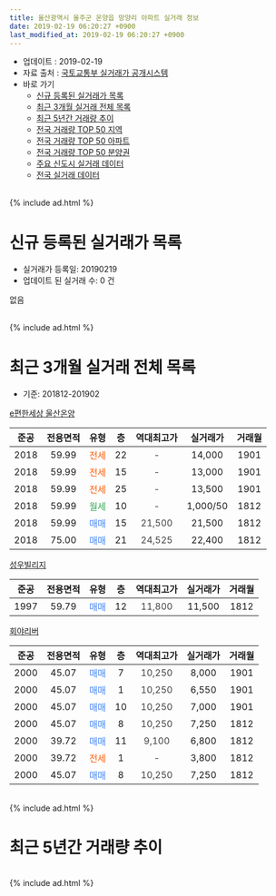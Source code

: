 ```yaml
---
title: 울산광역시 울주군 온양읍 망양리 아파트 실거래 정보
date: 2019-02-19 06:20:27 +0900
last_modified_at: 2019-02-19 06:20:27 +0900
---
```


* 업데이트 : 2019-02-19
* 자료 출처 : [국토교통부 실거래가 공개시스템](http://rt.molit.go.kr)
* 바로 가기
    * [신규 등록된 실거래가 목록](#신규-등록된-실거래가-목록)
    * [최근 3개월 실거래 전체 목록](#최근-3개월-실거래-전체-목록)
    * [최근 5년간 거래량 추이](#최근-5년간-거래량-추이)
    * [전국 거래량 TOP 50 지역](https://ayogom.github.io/apt-trade-info/최근-3개월-전국에서-가장-거래가-많이-발생한-지역)
    * [전국 거래량 TOP 50 아파트](https://ayogom.github.io/apt-trade-info/최근-3개월-전국에서-가장-거래가-많이-발생한-아파트)
    * [전국 거래량 TOP 50 분양권](https://ayogom.github.io/apt-trade-info/최근-3개월-전국에서-가장-거래가-많이-발생한-분양권)
    * [주요 신도시 실거래 데이터](https://ayogom.github.io/apt-trade-info/주요-신도시)
    * [전국 실거래 데이터](https://ayogom.github.io/apt-trade-info/전국)
<br>
{% include ad.html %}
<br>

# 신규 등록된 실거래가 목록
* 실거래가 등록일: 20190219
* 업데이트 된 실거래 수: 0 건

없음

<br>
{% include ad.html %}
<br>

# 최근 3개월 실거래 전체 목록
* 기준: 201812-201902


[e편한세상 울산온양](https://search.naver.com/search.naver?query=%EC%9A%B8%EC%82%B0%EA%B4%91%EC%97%AD%EC%8B%9C+%EC%9A%B8%EC%A3%BC%EA%B5%B0+%EC%98%A8%EC%96%91%EC%9D%8D+%EB%A7%9D%EC%96%91%EB%A6%AC+e%ED%8E%B8%ED%95%9C%EC%84%B8%EC%83%81+%EC%9A%B8%EC%82%B0%EC%98%A8%EC%96%91)

|준공|전용면적|유형|층|역대최고가|실거래가|거래월|
|:---:|:---:|:---:|:---:|:---:|:---:|:---:|
|2018|59.99|<span style="color:#ff5a00">전세</span>|22|<span style="color:#444444">-</span>|14,000|1901|
|2018|59.99|<span style="color:#ff5a00">전세</span>|15|<span style="color:#444444">-</span>|13,000|1901|
|2018|59.99|<span style="color:#ff5a00">전세</span>|25|<span style="color:#444444">-</span>|13,500|1901|
|2018|59.99|<span style="color:#34a853">월세</span>|10|<span style="color:#444444">-</span>|1,000/50|1812|
|2018|59.99|<span style="color:#4285f3">매매</span>|15|<span style="color:#444444">21,500</span>|21,500|1812|
|2018|75.00|<span style="color:#4285f3">매매</span>|21|<span style="color:#444444">24,525</span>|22,400|1812|

[성우빌리지](https://search.naver.com/search.naver?query=%EC%9A%B8%EC%82%B0%EA%B4%91%EC%97%AD%EC%8B%9C+%EC%9A%B8%EC%A3%BC%EA%B5%B0+%EC%98%A8%EC%96%91%EC%9D%8D+%EB%A7%9D%EC%96%91%EB%A6%AC+%EC%84%B1%EC%9A%B0%EB%B9%8C%EB%A6%AC%EC%A7%80)

|준공|전용면적|유형|층|역대최고가|실거래가|거래월|
|:---:|:---:|:---:|:---:|:---:|:---:|:---:|
|1997|59.79|<span style="color:#4285f3">매매</span>|12|<span style="color:#444444">11,800</span>|11,500|1812|

[회야리버](https://search.naver.com/search.naver?query=%EC%9A%B8%EC%82%B0%EA%B4%91%EC%97%AD%EC%8B%9C+%EC%9A%B8%EC%A3%BC%EA%B5%B0+%EC%98%A8%EC%96%91%EC%9D%8D+%EB%A7%9D%EC%96%91%EB%A6%AC+%ED%9A%8C%EC%95%BC%EB%A6%AC%EB%B2%84)

|준공|전용면적|유형|층|역대최고가|실거래가|거래월|
|:---:|:---:|:---:|:---:|:---:|:---:|:---:|
|2000|45.07|<span style="color:#4285f3">매매</span>|7|<span style="color:#444444">10,250</span>|8,000|1901|
|2000|45.07|<span style="color:#4285f3">매매</span>|1|<span style="color:#444444">10,250</span>|6,550|1901|
|2000|45.07|<span style="color:#4285f3">매매</span>|10|<span style="color:#444444">10,250</span>|7,000|1901|
|2000|45.07|<span style="color:#4285f3">매매</span>|8|<span style="color:#444444">10,250</span>|7,250|1812|
|2000|39.72|<span style="color:#4285f3">매매</span>|11|<span style="color:#444444">9,100</span>|6,800|1812|
|2000|39.72|<span style="color:#ff5a00">전세</span>|1|<span style="color:#444444">-</span>|3,800|1812|
|2000|45.07|<span style="color:#4285f3">매매</span>|8|<span style="color:#444444">10,250</span>|7,250|1812|


<br>
{% include ad.html %}
<br>

# 최근 5년간 거래량 추이


<div style="width:100%;">
    <canvas id="deal_progress" height="200"></canvas>
</div>

<script>
new Chart(document.getElementById("deal_progress"), {
    type: 'line',
    data: {
        labels: ['201402','201403','201404','201405','201406','201407','201408','201409','201410','201411','201412','201501','201502','201503','201504','201505','201506','201507','201508','201509','201510','201511','201512','201601','201602','201603','201604','201605','201606','201607','201608','201609','201610','201611','201612','201701','201702','201703','201704','201705','201706','201707','201708','201709','201710','201711','201712','201801','201802','201803','201804','201805','201806','201807','201808','201809','201810','201811','201812','201901','201902'],
        datasets: [{
            label: '매매',
            pointRadius: 1,
            data: [5, 26, 12, 7, 75, 61, 22, 11, 35, 34, 32, 42, 9, 13, 16, 12, 17, 12, 13, 11, 16, 26, 8, 7, 7, 18, 7, 5, 10, 10, 5, 8, 6, 12, 10, 4, 4, 7, 8, 6, 2, 12, 4, 6, 3, 3, 2, 16, 14, 35, 28, 34, 22, 13, 13, 4, 8, 4, 6, 3, 0],
            borderColor: "rgba(255, 201, 14, 1)",
            backgroundColor: "rgba(255, 201, 14, 0.5)",
            fill: false,
            lineTension: 0
        },{
            label: '전월세',
            pointRadius: 1,
            data: [7, 7, 20, 19, 6, 6, 2, 7, 16, 18, 11, 13, 9, 19, 15, 8, 9, 11, 5, 9, 13, 7, 14, 4, 5, 10, 7, 7, 1, 4, 5, 7, 5, 6, 2, 4, 5, 7, 6, 5, 4, 7, 5, 3, 5, 4, 3, 4, 1, 10, 27, 20, 28, 20, 19, 9, 8, 2, 2, 3, 0],
            borderColor: "rgba(0, 141, 185, 1)",
            backgroundColor: "rgba(0, 141, 185, 0.5)",
            fill: false,
            lineTension: 0
        }
        ]
    },
    options: {
        responsive: true,
        title: {
            display: false
        },
        tooltips: {
            mode: 'index',
            intersect: false
        },
        hover: {
            mode: 'nearest',
            intersect: true
        },
        scales: {
            xAxes: [{
                display: true,
                scaleLabel: {
                    display: true,
                    labelString: '년/월'
                }
            }],
            yAxes: [{
                display: true,
                ticks: {
                    suggestedMin: 0,
                },
                scaleLabel: {
                    display: true,
                    labelString: '실거래 수'
                }
            }]
        }
    }
});

</script>


<br>
{% include ad.html %}
<br>

